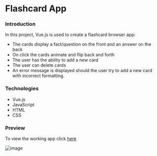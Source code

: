 # Flashcard App

### Introduction
In this project, Vue.js is used to create a flashcard browser app:

- The cards display a fact/question on the front and an answer on the back
- On click the cards animate and flip back and forth
- The user has the ability to add a new card
- The user can delete cards
- An error message is displayed should the user try to add a new card with incorrect formatting.   

### Technologies
- Vue.js
- JavaScript
- HTML
- CSS

### Preview
To view the working app click [here](https://martynm1982.github.io/Flashcard_App/)

![image](https://user-images.githubusercontent.com/77343504/118473644-1e3c0680-b702-11eb-9b11-5e290a146724.png)
